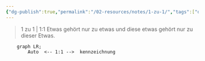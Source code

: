 ```yaml
---
{"dg-publish":true,"permalink":"/02-resources/notes/1-zu-1/","tags":["datenbank/kardinatität"],"noteIcon":"","updated":"2025-07-12T13:31:41.284+02:00"}
---
```


> 1 zu 1 | 1:1
> Etwas gehört nur zu etwas und diese etwas gehört nur zu dieser Etwas.

```mermaid  
	graph LR;
	    Auto  <-- 1:1 -->  kennzeichnung
```